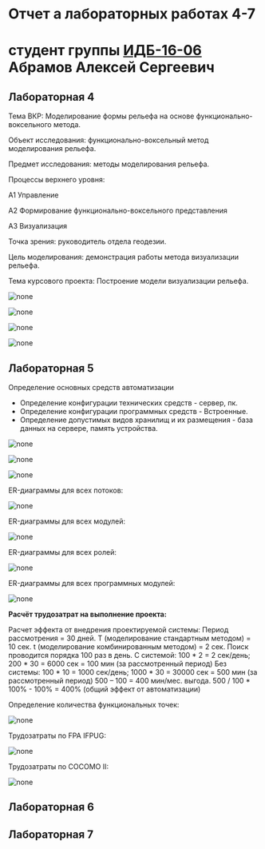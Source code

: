 # Отчет а лабораторных работах 4-7
# студент группы [ИДБ-16-06](https://github.com/stankin/design-2018/wiki/list-idb-16-06) Абрамов Алексей Сергеевич

## Лабораторная 4

Тема ВКР: Моделирование формы рельефа на основе функционально-воксельного метода.

Объект исследования: функционально-воксельный метод моделирования рельефа.

Предмет исследования: методы моделирования рельефа.

Процессы верхнего уровня:

А1 Управление

А2 Формирование функционально-воксельного представления 

А3 Визуализация

Точка зрения: руководитель отдела геодезии.

Цель моделирования: демонстрация работы метода визуализации рельефа.

Тема курсового проекта: Построение модели визуализации рельефа.

![none](https://github.com/Abramov-Al/Kursovaya/blob/master/model.png)

![none](https://github.com/Abramov-Al/Kursovaya/blob/master/1.png)

![none](https://github.com/Abramov-Al/Kursovaya/blob/master/2.png)

![none](https://github.com/Abramov-Al/Kursovaya/blob/master/5.png)


## Лабораторная 5

Определение основных средств автоматизации
* Определение конфигурации технических средств - сервер, пк.
* Определение конфигурации программных средств - Встроенные.
* Определение допустимых видов хранилищ и их размещения - база данных на сервере, память устройства.

![none](https://github.com/Abramov-Al/Kursovaya/blob/master/dfd.png)

![none](https://github.com/Abramov-Al/Kursovaya/blob/master/dfd1.png)

![none](https://github.com/Abramov-Al/Kursovaya/blob/master/dfd2.png)

ER-диаграммы для всех потоков:

![none](https://github.com/Abramov-Al/Kursovaya/blob/master/diag1.png)

ER-диаграммы для всех модулей:

![none](https://github.com/Abramov-Al/Kursovaya/blob/master/diag2.png)

ER-диаграммы для всех ролей:

![none](https://github.com/Abramov-Al/Kursovaya/blob/master/diag3.png)

ER-диаграммы для всех программных модулей:

![none](https://github.com/Abramov-Al/Kursovaya/blob/master/diag4.png)

**Расчёт трудозатрат на выполнение проекта:**

Расчет эффекта от внедрения проектируемой системы:
Период рассмотрения = 30 дней.
Т (моделирование стандартным методом) = 10 сек.
t (моделирование комбинированным методом) = 2 сек.
Поиск проводится порядка 100 раз в день.
С системой: 100 * 2 = 2 сек/день; 200 * 30 = 6000 сек = 100 мин (за рассмотренный период)
Без системы: 100 * 10 = 1000 сек/день; 1000 * 30 = 30000 сек = 500 мин (за рассмотренный период)
500 – 100 = 400 мин/мес. выгода.
500 / 100 * 100% - 100% = 400% (общий эффект от автоматизации)


Определение количества функциональных точек:

![none](https://github.com/Abramov-Al/Kursovaya/blob/master/tabl1.png)

Трудозатраты по FPA IFPUG:

![none](https://github.com/Abramov-Al/Kursovaya/blob/master/tabl2.png)

Трудозатраты по COCOMO II:

![none](https://github.com/Abramov-Al/Kursovaya/blob/master/tabl3.png)

## Лабораторная 6

## Лабораторная 7

